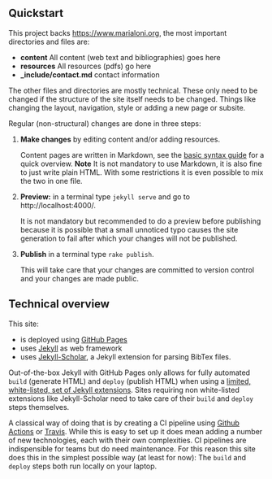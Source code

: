 ## Quickstart

This project backs https://www.marialoni.org, the most important directories and files are:
- **content** All content (web text and bibliographies) goes here
- **resources** All resources (pdfs) go here
- **_include/contact.md** contact information

The other files and directories are mostly technical. These only need to be changed if the structure of the site itself needs to be changed.  Things like changing the layout, navigation, style or adding a new page or subsite.

Regular (non-structural) changes are done in three steps:
1. **Make changes** by editing content and/or adding resources.
    
    Content pages are written in Markdown, see the [basic syntax guide](https://www.markdownguide.org/basic-syntax/) for a quick overview. **Note** It is not mandatory to use Markdown, it is also fine to just write plain HTML. With some restrictions it is even possible to mix the two in one file.
2. **Preview:** in a terminal type `jekyll serve` and go to http://localhost:4000/.
    
    It is not mandatory but recommended to do a preview before publishing because it is possible that a small unnoticed typo causes the site generation to fail after which your changes will not be published. 
3. **Publish** in a terminal type `rake publish`.
    
    This will take care that your changes are committed to version control and your changes are made public.


## Technical overview 

This site:
- is deployed using [GitHub Pages](https://pages.github.com/)
- uses [Jekyll](https://jekyllrb.com/) as web framework
- uses [Jekyll-Scholar](https://github.com/inukshuk/jekyll-scholar#readme), a Jekyll extension for parsing BibTex files.

Out-of-the-box Jekyll with GitHub Pages only allows for fully automated `build` (generate HTML) and `deploy` (publish HTML) when using a [limited, white-listed, set of Jekyll extensions](https://pages.github.com/versions/). Sites requiring non white-listed extensions like Jekyll-Scholar need to take care of their `build` and `deploy` steps themselves.

A classical way of doing that is by creating a CI pipeline using [Github Actions](https://docs.github.com/en/actions) or [Travis](https://travis-ci.org/). While this is easy to set up it does mean adding a number of new technologies, each with their own complexities. CI pipelines are indispensible for teams but do need maintenance. For this reason this site does this in the simplest possible way (at least for now): The `build` and `deploy` steps both run locally on your laptop.

